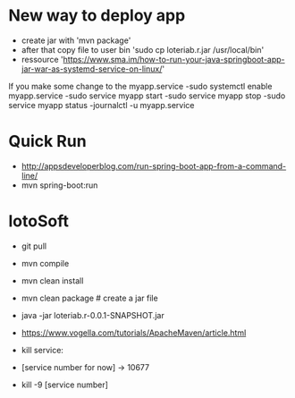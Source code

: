 # New way to deploy app
- create jar with 'mvn package'
- after that copy file to user bin 'sudo cp loteriab.r.jar /usr/local/bin'
- ressource 'https://www.sma.im/how-to-run-your-java-springboot-app-jar-war-as-systemd-service-on-linux/'

If you make some change to the myapp.service
-sudo systemctl enable myapp.service
-sudo service myapp start
-sudo service myapp stop
-sudo service myapp status
-journalctl -u myapp.service 


# Quick Run
- http://appsdeveloperblog.com/run-spring-boot-app-from-a-command-line/
- mvn spring-boot:run


# lotoSoft
- git pull
- mvn compile
- mvn clean install
- mvn clean package # create a jar file
- java -jar loteriab.r-0.0.1-SNAPSHOT.jar
- https://www.vogella.com/tutorials/ApacheMaven/article.html

- kill service: 
- [service number for now] -> 10677
- kill -9 [service number]

